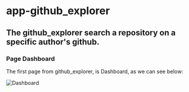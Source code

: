# app-github_explorer
## The github_explorer search a repository on a specific author's github.

### Page Dashboard

The first page from github_explorer, is Dashboard, as we can see below:

![Dashboard]()

